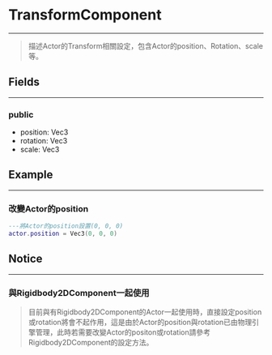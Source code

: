 # TransformComponent

---

> 描述Actor的Transform相關設定，包含Actor的position、Rotation、scale等。

## Fields

---

### public

+ position: Vec3
+ rotation: Vec3
+ scale: Vec3

## Example

---

### 改變Actor的position

```lua
---將Actor的position設置(0, 0, 0)
actor.position = Vec3(0, 0, 0)
```

## Notice

---

### 與Rigidbody2DComponent一起使用

> 目前與有Rigidbody2DComponent的Actor一起使用時，直接設定position或rotation將會不起作用，這是由於Actor的position與rotation已由物理引擎管理，此時若需要改變Actor的positon或rotation請參考Rigidbody2DComponent的設定方法。
